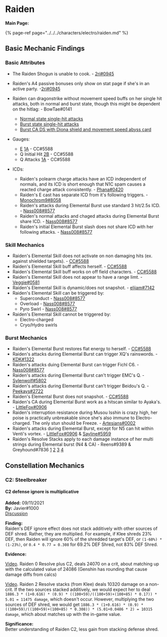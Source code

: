 # Raiden

**Main Page:**

{% page-ref page="../../../characters/electro/raiden.md" %}  

## Basic Mechanic Findings  

### Basic Attributes
 * The Raiden Shogun is unable to cook. - [2ri#0945](https://imgur.com/a/OSfIIXH)  
 * Raiden's A4 passive bonuses only show on stat page if she's in an active party. -[2ri#0945](https://imgur.com/a/iVYesXI)  
 * Raiden can dragonstrike without movement speed buffs on her single hit attacks, both in normal and burst state, though this might be dependent on the hitlag: - BowTae#0141
    * [Normal state single-hit attacks](https://imgur.com/rsgjW8t)
    * [Burst state single-hit attacks](https://imgur.com/dB6r4Ny)
    * [Burst CA DS with Diona shield and movement speed abyss card](https://imgur.com/9gg4tZ5)

* Gauges:
  * [E](https://www.youtube.com/watch?v=LCa_MauVjYI) [1A](https://youtu.be/YVdFQI9LUXE) - CC#5588
  * Q Initial Hit [2B](https://youtu.be/PTpFdCjjdWk) - CC#5588
  * Q Attacks [1A](https://youtu.be/0gtPwtBK_WU) - CC#5588  

* ICDs:  
  * Raiden's polearm charge attacks have an ICD independent of normals, and its ICD is short enough that N1C spam causes a reacted charge attack consistently. - [Phana#0420](https://i.imgur.com/fevoAd5.mp4)
  * Raiden's E cast has separate ICD from it's following triggers. - [Monochrom9#8058](https://imgur.com/a/A0KvnRX)  
  * Raiden's attacks during Elemental Burst use standard 3 hit/2.5s ICD. - [Nass008#8577](https://imgur.com/5u6gEPV)  
  * Raiden's normal attacks and chaged attacks during Elemental Burst share ICD. - [Nass008#8577](https://imgur.com/V7isJR3)  
  * Raiden's initial Elemental Burst slash does not share ICD with her following attacks. - [Nass008#8577](https://imgur.com/V7isJR3)  


### Skill Mechanics  
* Raiden's Elemental Skill does not activate on non damaging hits (ex. against shielded targets). - [CC\#5588](https://youtu.be/YVLOA4FfV4M)  
* Raiden's Elemental Skill buff affects herself. - [CC\#5588](https://youtu.be/8-xxU5jRaI0)  
* Raiden's Elemental Skill buff works on off field characters. - [CC\#5588](https://youtu.be/DbXfGVQvY-M)  
* Raiden's Elemental Skill does not appear to have a range limt. - [Veggie#0581](https://www.youtube.com/watch?v=JOTmm5v3ZVg)  
* Raiden's Elemental Skill is dynamic/does not snapshot. - [elijam#7142](https://youtu.be/yfULaSuyqOs)  
* Raiden's Elemental Skill can be triggered by:
   * Superconduct - [Nass008#8577](https://imgur.com/l8HTpLS)  
   * Overload - [Nass008#8577](https://imgur.com/BFp3mF7)
   * Pyro Swirl - [Nass008#8577](https://imgur.com/HooDf8l)
* Raiden's Elemental Skill cannot be triggered by:
   * Electro-charged
   * Cryo/Hydro swirls

### Burst Mechanics  
* Raiden's Elemental Burst restores flat energy to herself. - [CC\#5588](https://youtu.be/__PPdiQqMx4)  
* Raiden's attacks during Elemental Burst can trigger XQ's rainswords. - [KDK#1322](https://www.youtube.com/watch?v=b7ER4BwAzHY)  
* Raiden's attacks duing Elemental Burst can trigger Fichl C6. - [Nass008#8577](https://youtu.be/gzDB8TpAtrQ)
* Raiden's attacks during Elemental Burst can't trigger EMC's Q. - [Sylenwolf#5802](Sylenwolf#5802)
* Raiden's attacks during Elemental Burst can't trigger Beidou's Q. - [Peekays#2722](https://youtu.be/J-52Fr4WA3A)
* Raiden's Elemental Burst does not snapshot. - [CC#5588](https://www.youtube.com/watch?v=2YKNl5OAPJE)  
* Raiden's CA during Elemental Burst work as a hitscan similar to Ayaka's. - [LittleFox#0906](https://youtu.be/yVQKrJq1VNI)  
* Raiden's interruption resistance during Musou Isshin is crazy high, her poise is practically unbreakable since she's also immune to Electro-charged. The only stun should be Freeze. - [Artesians#0002](https://imgur.com/3RzTN2a)
* Raiden's attacks during Elemental Burst, except for N5 can hit within Venti's vortex. - [LittleFox#0906](https://youtu.be/hQaK8AjIq7k) & [Sayline#5959](https://youtu.be/byDltFQ2X2I)  
* Raiden's Resolve Stacks apply to each damage instance of her multi strings during Elemental burst (N4 & CA) - Reens#9389 & Greyhound#7836 [1](https://i.imgur.com/L4Ysc1f.png) [2](https://imgur.com/6bXq47R) [3](https://imgur.com/l9mGtEj) [4](https://imgur.com/0ADt5yQ)  

## Constellation Mechanics

### C2: Steelbreaker

#### C2 defense ignore is multiplicative

**Added:** 09/11/2021  
**By:** Javier#1000  
[Discussion](https://tickettool.xyz/direct?url=https://cdn.discordapp.com/attachments/882822147012198440/886299222633250816/transcript-raiden-c2-stacking.html)  

**Finding:**  
Raiden's DEF ignore effect does not stack additively with other sources of DEF shred. Rather, they are multiplied. For example, if Klee shreds 23% DEF, then Raiden will ignore 60% of the shredded target's DEF, or `(1-60%) * (1-23%)`, or `0.4 * 0.77 = 0.308` for 69.2% DEF Shred, not 83% DEF Shred.  

**Evidence:**  

[Video](https://imgur.com/5mfhG33). Raiden 0 Resolve plus C2, deals 24070 on a crit, about matching up with the calculated value of 24086 (Genshin has rounding that cause damage diffs from calcs)  

[Video](https://imgur.com/a/KKcAHJb). Raiden 2 Resolve stacks (from Klee) deals 10320 damage on a non-crit. If the two sources stacked additively, we would expect her to deal `1886.3 * (1+0.616) * (0.9) * ((100+59)/((100+59)+(100+85) * 0.17)) * 5.01 = 11475 damage`, which doesn't occur. However, multiplying the two sources of DEF shred, we would get `1886.3 * (1+0.616) * (0.9) * ((100+59)/((100+59)+(100+85) * 0.308)) * (5.01+0.0486 * 2) = 10315 damage`, which about matches up with the in-game value.

**Significance:**  
Better understanding of Raiden C2, less gain from stacking defense shred.  

